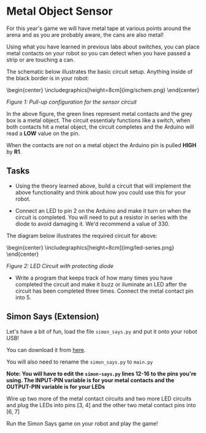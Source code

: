 # Metal Object Sensor

For this year's game we will have metal tape at various points around the arena and as you are probably aware, the cans are also metal!

Using what you have learned in previous labs about switches, you can place metal contacts on your robot so you can detect when you have passed a strip or are touching a can.

The schematic below illustrates the basic circuit setup. Anything inside of the black border is in your robot:


\begin{center}  \includegraphics[height=8cm]{img/schem.png} \end{center}

*Figure 1: Pull-up configuration for the sensor circuit*

In the above figure, the green lines represent metal contacts and the grey box is a metal object. The circuit essentialy functions like a switch, when both contacts hit a metal object, the circuit completes and the Arduino will read a **LOW** value on the pin.

When the contacts are not on a metal object the Arduino pin is pulled **HIGH** by **R1**.

## Tasks

 - Using the theory learned above, build a circuit that will implement the above functionality and think about how you could use this for your robot.

 - Connect an LED to pin 2 on the Arduino and make it turn on when the circuit is completed. You will need to put a resistor in series with the diode to avoid damaging it. We'd recommend a value of 330.

The diagram below illustrates the required circuit for above:

\begin{center}  \includegraphics[height=8cm]{img/led-series.png} \end{center}

*Figure 2: LED Circuit with protecting diode*

 - Write a program that keeps track of how many times you have completed the circuit and make it buzz or iluminate an LED after the circuit has been completed three times. Connect the metal contact pin into 5.

## Simon Says (Extension)
Let's have a bit of fun, load the file `simon_says.py` and put it onto your robot USB!

You can download it from [here](https://gist.github.com/PeterJCLaw/8d3ecfe70c331fe9683e2e264e829bc0).

You will also need to rename the `simon_says.py` to `main.py`

**Note: You will have to edit the `simon-says.py` lines 12-16 to the pins you're using. The INPUT-PIN variable is for your metal contacts and the OUTPUT-PIN variable is for your LEDs**

Wire up two more of the metal contact circuits and two more LED circuits and plug the LEDs into pins [3, 4] and the other two metal contact pins into [6, 7]

Run the Simon Says game on your robot and play the game!
